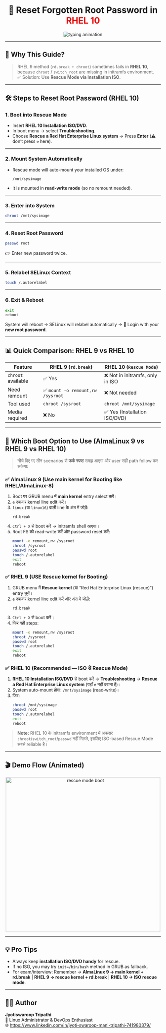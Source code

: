 <h1 align="center">
  🔐 Reset Forgotten Root Password in <span style="color:#EE0000;">RHEL 10</span>
</h1>

<p align="center">
  <img src="https://readme-typing-svg.herokuapp.com?font=Fira+Code&weight=600&size=24&pause=1000&color=EE0000&center=true&vCenter=true&width=800&lines=🚀+Rescue+Mode+%7C+Forgotten+Root+Password+Solution;🔥+Step-by-Step+Guide+for+RHEL+10;💡+Works+when+rd.break+fails;💻+SysAdmin+Essential+Skill" alt="typing animation" />
</p>

---

## 🌟 Why This Guide?
> RHEL 9 method (`rd.break + chroot`) sometimes fails in **RHEL 10**,  
> because `chroot` / `switch_root` are missing in initramfs environment.  
> ✅ Solution: Use **Rescue Mode via Installation ISO**.

---

## 🛠️ Steps to Reset Root Password (RHEL 10)

### 1. Boot into Rescue Mode
- Insert **RHEL 10 Installation ISO/DVD**.
- In boot menu → select **Troubleshooting**.
- Choose **Rescue a Red Hat Enterprise Linux system** → Press **Enter** (⚠️ don’t press `e` here).

---

### 2. Mount System Automatically
- Rescue mode will auto-mount your installed OS under:
  ```
  /mnt/sysimage
  ```
- It is mounted in **read-write mode** (so no remount needed).

---

### 3. Enter into System
```bash
chroot /mnt/sysimage
```

---

### 4. Reset Root Password
```bash
passwd root
```
👉 Enter new password twice.

---

### 5. Relabel SELinux Context
```bash
touch /.autorelabel
```

---

### 6. Exit & Reboot
```bash
exit
reboot
```
System will reboot → SELinux will relabel automatically → 🎉 Login with your **new root password**.

---

## 📊 Quick Comparison: RHEL 9 vs RHEL 10

| Feature              | RHEL 9 (`rd.break`)                 | RHEL 10 (`Rescue Mode`)          |
|----------------------|--------------------------------------|----------------------------------|
| `chroot` available   | ✅ Yes                              | ❌ Not in initramfs, only in ISO |
| Need remount         | ✅ `mount -o remount,rw /sysroot`   | ❌ Not needed                    |
| Tool used            | `chroot /sysroot`                   | `chroot /mnt/sysimage`           |
| Media required       | ❌ No                               | ✅ Yes (Installation ISO/DVD)    |

---

## 🧭 Which Boot Option to Use (AlmaLinux 9 vs RHEL 9 vs RHEL 10)

> नीचे दिए गए तीन scenarios से **फर्क स्पष्ट** समझ आएगा और user सही path follow कर सकेगा:

### ✅ AlmaLinux 9 (Use main kernel for Booting like RHEL/AlmaLinux-8)
1. Boot पर GRUB menu में **main kernel** entry select करें।  
2. `e` दबाकर kernel line edit करें।  
3. `linux` (या `linux16`) वाली line के अंत में जोड़ें:  
   ```
   rd.break
   ```
4. `Ctrl + X` से boot करें → initramfs shell आएगा।  
5. Root FS को read-write करें और password reset करें:  
   ```bash
   mount -o remount,rw /sysroot
   chroot /sysroot
   passwd root
   touch /.autorelabel
   exit
   reboot
   ```

### ✅ RHEL 9 (USE **Rescue kernel** for Booting)
1. GRUB menu में **Rescue kernel** (या “Red Hat Enterprise Linux (rescue)”) entry चुनें।  
2. `e` दबाकर kernel line edit करें और अंत में जोड़ें:  
   ```
   rd.break
   ```
3. `Ctrl + X` से boot करें।  
4. फिर वही steps:  
   ```bash
   mount -o remount,rw /sysroot
   chroot /sysroot
   passwd root
   touch /.autorelabel
   exit
   reboot
   ```

### ✅ RHEL 10 (Recommended — ISO से Rescue Mode)
1. **RHEL 10 Installation ISO/DVD** से boot करें → **Troubleshooting** → **Rescue a Red Hat Enterprise Linux system** (यहाँ `e` नहीं दबाना है)।  
2. System auto-mount होगा: `/mnt/sysimage` (read‑write)।  
3. फिर:  
   ```bash
   chroot /mnt/sysimage
   passwd root
   touch /.autorelabel
   exit
   reboot
   ```

> **Note:** RHEL 10 के initramfs environment में अकसर `chroot`/`switch_root`/`passwd` नहीं मिलते, इसलिए ISO-based Rescue Mode सबसे reliable है।

---

## 🎬 Demo Flow (Animated)

<p align="center">
  <img src="https://media.giphy.com/media/l0HlQ7LRalM1qF8Ji/giphy.gif" width="500" alt="rescue mode boot" />
</p>

---

## 💡 Pro Tips
- Always keep **installation ISO/DVD handy** for rescue.  
- If no ISO, you may try `init=/bin/bash` method in GRUB as fallback.  
- For exam/interview: Remember → **AlmaLinux 9 → main kernel + rd.break** | **RHEL 9 → rescue kernel + rd.break** | **RHEL 10 → ISO rescue mode**.

---

## 👨‍💻 Author
**Jyotiswaroop Tripathi**  
💼 Linux Administrator & DevOps Enthusiast  
🌐 https://www.linkedin.com/in/jyoti-swaroop-mani-tripathi-741980379/

